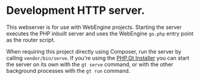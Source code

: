 Development HTTP server.
========================

This webserver is for use with WebEngine projects. Starting the server executes the PHP inbuilt server and uses the WebEngine `go.php` entry point as the router script.

When requiring this project directly using Composer, run the server by calling `vendor/bin/serve`. If you're using the [PHP.Gt Installer](https://www.php.gt/installer) you can start the server on its own with the `gt serve` command, or with the other background processes with the `gt run` command.